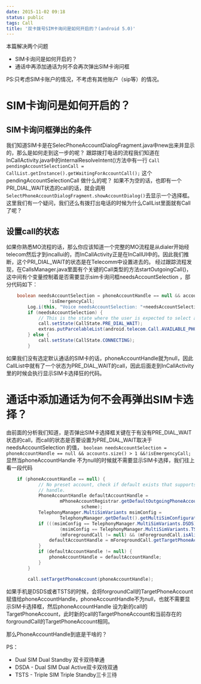 ```yaml
---
date: 2015-11-02 09:18
status: public
tags: Call
title: '双卡拨号SIM卡询问是如何开启的？(android 5.0)'
---
```


本篇解决两个问题
* SIM卡询问是如何开启的？
* 通话中再添加通话为何不会再次弹出SIM卡询问框

PS:只考虑SIM卡账户的情况，不考虑有其他账户（sip等）的情况。

# SIM卡询问是如何开启的？

## SIM卡询问框弹出的条件
我们知道SIM卡是在SelecPhoneAccountDialogFragment.java中new出来并显示的，那么是如何走到这一步的呢？
跟踪拨打电话的流程我们知道在InCallActivity.java中的internalResolveIntent()方法中有一行
`Call pendingAccountSelectionCall = CallList.getInstance().getWaitingForAccountCall();`
这个pendingAccountSelectionCall 做什么的呢？
如果不为空的话，也即有一个PRI_DIAL_WAIT状态的call的话，就会调用`SelectPhoneAccountDialogFragment.showAccountDialog()`去显示一个选择框。
这里我们有一个疑问，我们还么有拨打出电话的时候为什么CallList里面就有Call了呢？

## 设置call的状态
如果你熟悉MO流程的话，那么你应该知道一个完整的MO流程是从dialer开始经telecom然后才到incallui的，而InCallActivity正是在InCallUI中的。因此我们推断，这个PRI_DIAL_WAIT的状态是在Telecomm中设置进去的。
经过跟踪流程发现，在CallsManager.java里面有个关键的Call类型的方法startOutgoingCall()，这中间有个变量控制着是否需要显示sim卡询问框needsAccountSelection ，部分代码如下：
```java
    boolean needsAccountSelection = phoneAccountHandle == null && accounts.size() > 1 &&
                !isEmergencyCall;
        Log.i(this, "Voice needsAccountSelection: "+needsAccountSelection);
        if (needsAccountSelection) {
            // This is the state where the user is expected to select an account
            call.setState(CallState.PRE_DIAL_WAIT);
            extras.putParcelableList(android.telecom.Call.AVAILABLE_PHONE_ACCOUNTS, accounts);
        } else {
            call.setState(CallState.CONNECTING);
        }
```

如果我们没有选定默认通话的SIM卡的话，phoneAccountHandle就为null，因此CallList中就有了一个状态为PRE_DIAL_WAIT的call，因此后面走到InCallActivity里的时候会执行显示SIM卡选择狂的代码。

# 通话中添加通话为何不会再弹出SIM卡选择？

由前面的分析我们知道，是否弹出SIM卡选择框关键在于有没有PRE_DIAL_WAIT状态的call，而call的状态是否要设置为PRE_DIAL_WAIT取决于needsAccountSelection 的值，
`boolean needsAccountSelection = phoneAccountHandle == null && accounts.size() > 1 &&!isEmergencyCall;`
显然当phoneAccountHandle 不为null的时候就不需要显示SIM卡选择，我们往上看一段代码
```java
    if (phoneAccountHandle == null) {
            // No preset account, check if default exists that supports the URI scheme for the
            // handle.
            PhoneAccountHandle defaultAccountHandle =
                    mPhoneAccountRegistrar.getDefaultOutgoingPhoneAccount(
                            scheme);
            TelephonyManager.MultiSimVariants msimConfig =
                    TelephonyManager.getDefault().getMultiSimConfiguration();
            if (((msimConfig == TelephonyManager.MultiSimVariants.DSDS) ||
                    (msimConfig == TelephonyManager.MultiSimVariants.TSTS)) &&
                    (mForegroundCall != null) && (mForegroundCall.isAlive())) {
                defaultAccountHandle = mForegroundCall.getTargetPhoneAccount();
            }
            if (defaultAccountHandle != null) {
                phoneAccountHandle = defaultAccountHandle;
            }
        }

        call.setTargetPhoneAccount(phoneAccountHandle);
```

如果手机是DSDS或者TSTS的时候，会将forgroundCall的TargetPhoneAccount赋值给phoneAccountHandle，phoneAccountHandle不为null，也就不需要显示SIM卡选择框，然后phoneAccountHandle 设为新的call的TargetPhoneAccount，此时新的call的TargetPhoneAccount和当前存在的forgroundCall的TargetPhoneAccount相同。

那么PhoneAccountHandle到底是干啥的？

PS：
*  Dual SIM Dual Standby     双卡双待单通
*  DSDA - Dual SIM Dual Active双卡双待双通
*  TSTS - Triple SIM Triple Standby三卡三待